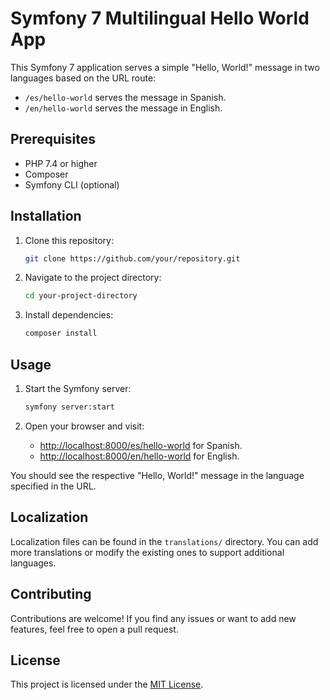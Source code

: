 # Symfony 7 Multilingual Hello World App

This Symfony 7 application serves a simple "Hello, World!" message in two languages based on the URL route:

- `/es/hello-world` serves the message in Spanish.
- `/en/hello-world` serves the message in English.

## Prerequisites

- PHP 7.4 or higher
- Composer
- Symfony CLI (optional)

## Installation

1. Clone this repository:

    ```bash
    git clone https://github.com/your/repository.git
    ```

2. Navigate to the project directory:

    ```bash
    cd your-project-directory
    ```

3. Install dependencies:

    ```bash
    composer install
    ```

## Usage

1. Start the Symfony server:

    ```bash
    symfony server:start
    ```

2. Open your browser and visit:

    - [http://localhost:8000/es/hello-world](http://localhost:8000/es/hello-world) for Spanish.
    - [http://localhost:8000/en/hello-world](http://localhost:8000/en/hello-world) for English.

You should see the respective "Hello, World!" message in the language specified in the URL.

## Localization

Localization files can be found in the `translations/` directory. You can add more translations or modify the existing ones to support additional languages.

## Contributing

Contributions are welcome! If you find any issues or want to add new features, feel free to open a pull request.

## License

This project is licensed under the [MIT License](LICENSE).

